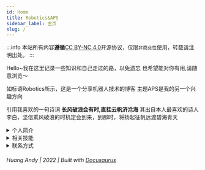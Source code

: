 ```yaml
---
id: Home
title: Robotics&APS
sidebar_label: 主页
slug: /
---
```


:::info
本站所有内容**遵循**[CC BY-NC 4.0](https://creativecommons.org/licenses/by/4.0/deed.zh)开源协议，仅限`非商业性`使用，转载请注明出处。
:::

Hello~我在这里记录一些知识和自己走过的路，以免遗忘
也希望能对你有用,请随意浏览～

如标语Robotics所示，这是一个分享机器人技术的博客
主题APS是我的另一个兴趣方向

引用我喜欢的一句诗词 **长风破浪会有时,直挂云帆济沧海**
其出自本人最喜欢的诗人李白，坚信乘风破浪的时机定会到来，到那时，将扬起征帆远渡碧海青天

<details>
  <summary>个人简介</summary>
  <div>
    <div>
        ...<br/>
        -机器人发烧友，智能机器人迷恋分子
        -想致力于智能驾驶，推动我国弯道超车
        -嵌入式软件工程师，熟悉各种语言编程
        -debug工程师，最擅长调试，找bug，修bug
        ...<br/>
    </div>
  </div>
</details>

<details>
  <summary>相关技能</summary>
  <div>
    <div>
        ...<br/>
        ...<br/>
    </div>
  </div>
</details>


<details>
  <summary>联系方式</summary>
  <div>
    <div>
        ...<br/>
        ...<br/>
    </div>
  </div>
</details>

###### Huang Andy | 2022 | Built with [Docusaurus](https://www.docusaurus.cn/docs)